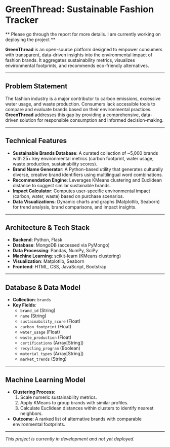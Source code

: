 # GreenThread: Sustainable Fashion Tracker

** Please go through the report for more details. I am currently working on deploying the project **

**GreenThread** is an open-source platform designed to empower consumers with transparent, data-driven insights into the environmental impact of fashion brands. It aggregates sustainability metrics, visualizes environmental footprints, and recommends eco-friendly alternatives.

---

## Problem Statement
The fashion industry is a major contributor to carbon emissions, excessive water usage, and waste production. Consumers lack accessible tools to compare and evaluate brands based on their environmental practices. **GreenThread** addresses this gap by providing a comprehensive, data-driven solution for responsible consumption and informed decision-making.

---

## Technical Features
- **Sustainable Brands Database**: A curated collection of ~5,000 brands with 25+ key environmental metrics (carbon footprint, water usage, waste production, sustainability scores).
- **Brand Name Generator**: A Python-based utility that generates culturally diverse, creative brand identifiers using multilingual word combinations.
- **Recommendation Engine**: Leverages KMeans clustering and Euclidean distance to suggest similar sustainable brands.
- **Impact Calculator**: Computes user-specific environmental impact (carbon, water, waste) based on purchase scenarios.
- **Data Visualizations**: Dynamic charts and graphs (Matplotlib, Seaborn) for trend analysis, brand comparisons, and impact insights.

---

## Architecture & Tech Stack
- **Backend**: Python, Flask
- **Database**: MongoDB (accessed via PyMongo)
- **Data Processing**: Pandas, NumPy, SciPy
- **Machine Learning**: scikit-learn (KMeans clustering)
- **Visualization**: Matplotlib, Seaborn
- **Frontend**: HTML, CSS, JavaScript, Bootstrap

---

## Database & Data Model
- **Collection**: `brands`
- **Key Fields**:
  - `brand_id` (String)  
  - `name` (String)  
  - `sustainability_score` (Float)  
  - `carbon_footprint` (Float)  
  - `water_usage` (Float)  
  - `waste_production` (Float)  
  - `certifications` (Array[String])  
  - `recycling_program` (Boolean)  
  - `material_types` (Array[String])  
  - `market_trends` (String)

---

## Machine Learning Model
- **Clustering Process**:
  1. Scale numeric sustainability metrics.  
  2. Apply KMeans to group brands with similar profiles.  
  3. Calculate Euclidean distances within clusters to identify nearest neighbors.  
- **Outcome**: A ranked list of alternative brands with comparable environmental footprints.

---

*This project is currently in development and not yet deployed.*
